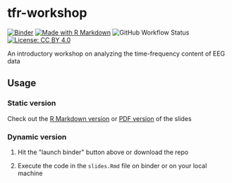 # tfr-workshop

[![Binder](https://mybinder.org/badge_logo.svg)](https://mybinder.org/v2/gh/alexenge/tfr-workshop.git/HEAD?urlpath=rstudio)
[![Made with R Markdown](https://img.shields.io/badge/Made%20with-R%20Markdown-blue)](https://rmarkdown.rstudio.com/)
![![GitHub Workflow Status](https://github.com/alexenge/docker_images/actions/workflows/main.yml)](https://img.shields.io/github/workflow/status/alexenge/tfr-workshop/build_push_docker)
[![License: CC BY 4.0](https://img.shields.io/badge/License-CC_BY_4.0-lightgrey.svg)](https://creativecommons.org/licenses/by/4.0/)

An introductory workshop on analyzing the time-frequency content of EEG data

## Usage

### Static version

Check out the [R Markdown version](https://github.com/alexenge/tfr-workshop/blob/main/slides.Rmd) or [PDF version](https://github.com/alexenge/tfr-workshop/blob/main/slides.pdf) of the slides

### Dynamic version

1. Hit the "launch binder" button above or download the repo

2. Execute the code in the `slides.Rmd` file on binder or on your local machine
